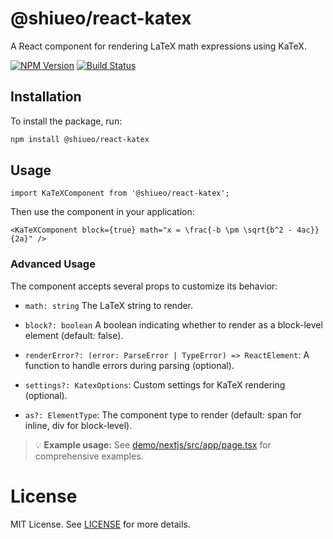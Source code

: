 # @shiueo/react-katex

A React component for rendering LaTeX math expressions using KaTeX.

[![NPM Version](https://img.shields.io/npm/v/@shiueo/react-katex)](https://www.npmjs.com/package/@shiueo/react-katex)
[![Build Status](https://img.shields.io/github/checks-status/shiueo/react-katex/main)](https://github.com/shiueo/react-katex)

## Installation

To install the package, run:

```bash
npm install @shiueo/react-katex
```

## Usage
```tsx
import KaTeXComponent from '@shiueo/react-katex';
```
Then use the component in your application:
```tsx
<KaTeXComponent block={true} math="x = \frac{-b \pm \sqrt{b^2 - 4ac}}{2a}" />
```
### Advanced Usage
The component accepts several props to customize its behavior:

- `math: string` The LaTeX string to render.

- `block?: boolean` A boolean indicating whether to render as a block-level element (default: false).

- `renderError?: (error: ParseError | TypeError) => ReactElement`: A function to handle errors during parsing (optional).

- `settings?: KatexOptions`: Custom settings for KaTeX rendering (optional).

- `as?: ElementType`: The component type to render (default: span for inline, div for block-level).

> 💡 **Example usage:** See [demo/nextjs/src/app/page.tsx](nextjs/page.tsx) for comprehensive examples.

# License
MIT License. See [LICENSE](./LICENSE) for more details.
